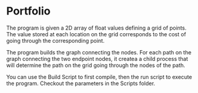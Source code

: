 # Portfolio

The program is given a 2D array of float values defining a grid of points. The value stored at each location on the grid corresponds to the cost of going through the corresponding point.

The program builds the graph connecting the nodes. For each path on the graph connecting the two endpoint nodes, it createa a child process that will determine the path on the grid going through the nodes of the path.

You can use the Build Script to first compile, then the run script to execute the program. Checkout the parameters in the Scripts folder.
